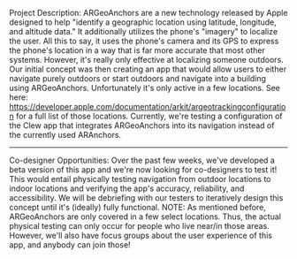 Project Description: ARGeoAnchors are a new technology released by Apple designed to help "identify a geographic location using latitude, longitude, and altitude data." It additionally utilizes the phone's "imagery" to localize the user. All this to say, it uses the phone's camera and its GPS to express the phone's location in a way that is far more accurate that most other systems.  However, it's really only effective at localizing someone outdoors. Our initial concept was then creating an app that would allow users to either navigate purely outdoors or start outdoors and navigate into a building using ARGeoAnchors. Unfortunately it's only active in a few locations. See here: https://developer.apple.com/documentation/arkit/argeotrackingconfiguration for a full list of those locations. Currently, we're testing a configuration of the Clew app that integrates ARGeoAnchors into its navigation instead of the currently used ARAnchors.  

--- 


Co-designer Opportunities: Over the past few weeks, we've developed a beta version of this app and we're now looking for co-designers to test it! This would entail physically testing navigation from outdoor locations to indoor locations and verifying the app's accuracy, reliability, and accessibility. We will be debriefing with our testers to iteratively design this concept until it's (ideally) fully functional. NOTE: As mentioned before, ARGeoAnchors are only covered in a few select locations.  Thus, the actual physical testing can only occur for people who live near/in those areas. However, we'll also have focus groups about the user experience of this app, and anybody can join those! 